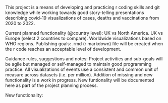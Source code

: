 This project is a means of developing and practicing r coding skills and git knowledge while working towards good story-telling presentations describing 
  covid-19 visualizations of cases, deaths and vaccinations from 2020 to 2022.

Current planned functionality (@country level):
UK vs North America.
UK vs Europe (select 2 countries to compare).
Worldwide visualizations based on WHO regions.
Publishing goals: .rmd (r markdown) file will be created when the r code reaches an acceptable level of development. 

Guidance rules, suggestions and notes:
Project activities and sub-goals will be agile but managed or self-managed to maintain good programming practice.
All visualizations of events use a consistent and common unit of measure across datasets (i.e. <country population events> per million).
Addition of missing and new functionality is a work in progress.
New funtionality will be documented here as part of the project planning process.

New functionality:
